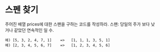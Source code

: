 # 스펜 찾기

주어진 배열 prices에 대한 스팬을 구하는 코드를 작성하라.
스팬: 당일의 주가 보다 낮거나 같았던 연속적인 일 수.

    예) [5, 3, 2, 4, 7, 1]    =>   [1, 1, 1, 3, 5, 1]
    예) [2, 3, 4, 5, 6, 7]    =>   [1, 2, 3, 4, 5, 6]



